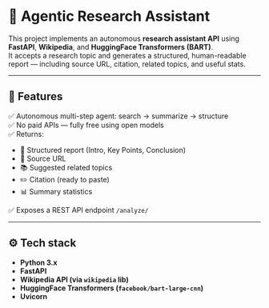 # 📌 Agentic Research Assistant

This project implements an autonomous **research assistant API** using **FastAPI**, **Wikipedia**, and **HuggingFace Transformers (BART)**.  
It accepts a research topic and generates a structured, human-readable report — including source URL, citation, related topics, and useful stats.

---

## 🚀 Features
✅ Autonomous multi-step agent: search → summarize → structure  
✅ No paid APIs — fully free using open models  
✅ Returns:
- 📌 Structured report (Intro, Key Points, Conclusion)
- 🔗 Source URL
- 📚 Suggested related topics
- ✏️ Citation (ready to paste)
- 📊 Summary statistics  

✅ Exposes a REST API endpoint `/analyze/`  

---

## ⚙️ Tech stack
- **Python 3.x**
- **FastAPI**
- **Wikipedia API (via `wikipedia` lib)**
- **HuggingFace Transformers (`facebook/bart-large-cnn`)**
- **Uvicorn**




